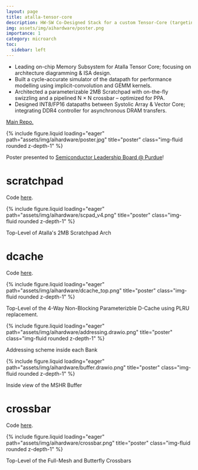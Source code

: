 ```yaml
---
layout: page
title: atalla-tensor-core
description: HW-SW Co-Designed Stack for a custom Tensor-Core (targeting TSMC 65nm)
img: assets/img/aihardware/poster.png
importance: 1
category: microarch 
toc:
  sidebar: left
---
```


* Leading on-chip Memory Subsystem for Atalla Tensor Core; focusing on architecture diagramming & ISA design.
* Built a cycle-accurate simulator of the datapath for performance modelling using implicit-convolution and GEMM kernels.
* Architected a parameterizable 2MB Scratchpad with on-the-fly swizzling and a pipelined N × N crossbar – optimized for PPA.
* Designed INT8/FP16 datapaths between Systolic Array & Vector Core; integrating DDR4 controller for asynchronous DRAM transfers.

[Main Repo.](https://github.com/Purdue-SoCET/atalla/tree/main) 

{% include figure.liquid loading="eager" path="assets/img/aihardware/poster.jpg" title="poster" class="img-fluid rounded z-depth-1" %}
<div class="caption">
    Poster presented to <a href="https://www.linkedin.com/posts/sooraj-chetput_had-a-great-time-presenting-our-ai-hardware-activity-7386455236107923457-dO3a?utm_source=share&utm_medium=member_desktop&rcm=ACoAADOuZO8BODWk4jW2vzRR5RkkFkgH3DoNecE">Semiconductor Leadership Board @ Purdue</a>!
</div>


# scratchpad 

Code [here](https://github.com/Purdue-SoCET/atalla/tree/main/rtl/modules/memory/scratchpad).

{% include figure.liquid loading="eager" path="assets/img/aihardware/scpad_v4.png" title="poster" class="img-fluid rounded z-depth-1" %}
<div class="caption">
    Top-Level of Atalla's 2MB Scratchpad Arch
</div>

# dcache

Code [here](https://github.com/Purdue-SoCET/atalla/tree/main/rtl/modules/memory/caches).

{% include figure.liquid loading="eager" path="assets/img/aihardware/dcache_top.png" title="poster" class="img-fluid rounded z-depth-1" %}
<div class="caption">
    Top-Level of the 4-Way Non-Blocking Parameterizble D-Cache using PLRU replacement. 
</div>

{% include figure.liquid loading="eager" path="assets/img/aihardware/addressing.drawio.png" title="poster" class="img-fluid rounded z-depth-1" %}
<div class="caption">
    Addressing scheme inside each Bank 
</div>


{% include figure.liquid loading="eager" path="assets/img/aihardware/buffer.drawio.png" title="poster" class="img-fluid rounded z-depth-1" %}
<div class="caption">
    Inside view of the MSHR Buffer
</div>



# crossbar 

Code [here](https://github.com/Purdue-SoCET/atalla/tree/main/rtl/modules/common/xbar).

{% include figure.liquid loading="eager" path="assets/img/aihardware/crossbar.png" title="poster" class="img-fluid rounded z-depth-1" %}
<div class="caption">
    Top-Level of the Full-Mesh and Butterfly Crossbars 
</div>

